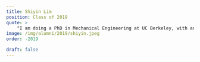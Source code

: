 ```yaml
---
title: Shiyin Lim 
position: Class of 2019
quote: >
    "I am doing a PhD in Mechanical Engineering at UC Berkeley, with an emphasis in Biomechanics. I’m excited to combine my SCU bioengineering degree with more conventional engineering principles to better understand the human body and I’m looking forward to becoming an interdisciplinary engineer. EWB definitely played a large part in my decision to study mechanical engineering, as my project work exposed me to mechanical design when my classroom studies at SCU did not."
image: /img/alumni/2019/shiyin.jpeg
order: -2019

draft: false
---
```

